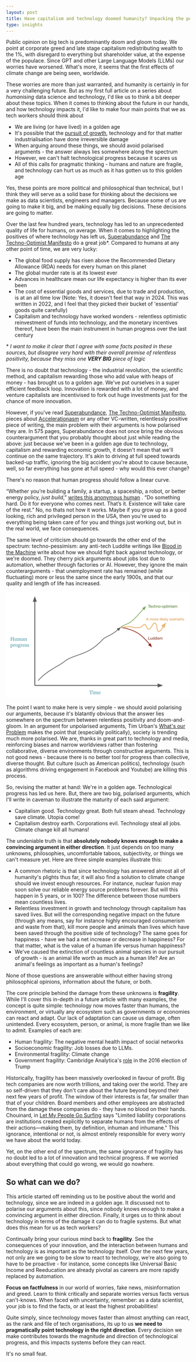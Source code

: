 ```yaml
---
layout: post
title: Have capitalism and technology doomed humanity? Unpacking the positives and negatives of tech, innovation and our future
type: insights
---
```


Public opinion on big tech is predominantly doom and gloom today. We point at corporate greed and late stage capitalism redistributing wealth to the 1%, with disregard to everything but shareholder value, at the expense of the populace. Since GPT and other Large Language Models (LLMs) our worries have worsened. What's more, it seems that the first effects of climate change are being seen, worldwide.

These worries are more than just warranted, and humanity is certainly in for a very challenging future. But as my first full article on a series about *humanising* data science and technology, I'd like us to think a bit deeper about these topics. When it comes to thinking about the future in our hands, and how technology impacts it, I'd like to make four main points that we as tech workers should think about
- We are living (or have lived) in a golden age
- It's possible that the [pursuit of growth](https://ryanandersonds.com/posts/Wrong-metric), technology and for that matter industrialisation have done irreversible damage
- When arguing around these things, we should avoid polarised arguments - the answer always lies somewhere along the spectrum
- However, we can't halt technological progress because it scares us
- All of this calls for pragmatic thinking - humans and nature are fragile, and technology can hurt us as much as it has gotten us to this golden age

Yes, these points are more political and philosophical than technical, but I think they will serve as a solid base for thinking about the decisions we make as data scientists, engineers and managers. Because some of us are going to make it big, and be making equally big decisions. These decisions are going to matter. 

Over the last few hundred years, technology has led to an unprecedented quality of life for humans, on average. When it comes to highlighting the positives of where technology has left us, [Superabundance](https://www.superabundance.com/) and [The Techno-Optimist Manifesto](https://a16z.com/the-techno-optimist-manifesto/) do a great job*. 
Compared to humans at any other point of time, we are very lucky:
- The global food supply has risen above the Recommended Dietary Allowance (RDA) needs for every human on this planet
- The global murder rate is at its lowest ever
- Advances in healthcare mean our life expectancy is higher than its ever been
- The cost of essential goods and services, due to trade and production, is at an all time low (Note: Yes, it doesn't feel that way in 2024. This was written in 2022, and I feel that they picked their bucket of 'essential' goods quite carefully)
- Capitalism and technology have worked wonders - relentless optimistic reinvestment of funds into technology, and the monetary incentives thereof, have been the main instrument in human progress over the last century

\*  *I want to make it clear that I agree with some facts posited in these sources, but disagree very hard with their overall premise of relentless positivity, because they miss one **VERY BIG** piece of logic*

There is no doubt that technology - the industrial revolution, the scientific method, and capitalism rewarding those who add value with heaps of money - has brought us to a golden age. We've put ourselves in a super efficient feedback loop. Innovation is rewarded with a lot of money, and venture capitalists are incentivised to fork out huge investments just for the chance of more innovation.

However, if you've read [Superabundance](https://www.superabundance.com/), [The Techno-Optimist Manifesto](https://a16z.com/the-techno-optimist-manifesto/), pieces about [Accelerationasm](https://www.thenewatlantis.com/publications/tech-strikes-back?utm_source=tldrnewsletter) or any other VC-written, relentlessly positive piece of writing, the main problem with their arguments is how polarised they are. In 575 pages, Superabundance does not once bring the obvious counterargument that you probably thought about just while reading the above: just because we've been in a golden age due to technology, capitalism and rewarding economic growth, it doesn't mean that we'll continue on the same trajectory. It's akin to driving at full speed towards backed-up traffic, ignoring the big accident you're about to cause because, well, so far everything has gone at full speed - why would this ever change? 

There's no reason that human progress should follow a linear curve.

“Whether you’re building a family, a startup, a spaceship, a robot, or better energy policy, _just build_,” [writes this anonymous human](https://www.effectiveacceleration.org/posts/4LtypqdAmQ3AgKtJD/what-the-f-is-e-acc) . “Do something hard. Do it for everyone who comes next. That’s it. Existence will take care of the rest.” No, no thats not how it works. Maybe if you grow up as a good looking, rich and privileged person in the USA, then you're used to everything being taken care of for you and things just working out, but in the real world, we face consequences.

The same level of criticism should go towards the other end of the spectrum: techno-pessimism: any anti-tech Luddite writings like [Blood in the Machine](https://www.goodreads.com/en/book/show/59801798) write about how we should fight back against technology, or we're doomed. They cherry pick arguments about jobs lost due to automation, whether through factories or AI. However, they ignore the main counterarguments - that unemployment rate has remained (while fluctuating) more or less the same since the early 1900s, and that our quality and length of life has increased.

![Its not linear](../images/20240211120007.png)

The point I want to make here is very simple - we should avoid polarising our arguments, because it's blatantly obvious that the answer lies somewhere on the spectrum between relentless positivity and doom-and-gloom. In an argument for unpolarised arguments, Tim Urban's [What's our Problem](https://www.goodreads.com/en/book/show/102146148) makes the point that (especially politically), society is trending much more polarised. We are, thanks in great part to technology and media, reinforcing biases and narrow worldviews rather than fostering collaborative, diverse environments through constructive arguments. This is not good news - because there is no better tool for progress than collective, diverse thought. But culture (such as American politics), technology (such as algorithms driving engagement in Facebook and Youtube) are killing this process.

So, revising the matter at hand: We're in a golden age. Technological progress has led us here. But, there are two big, polarised arguments, which I'll write in caveman to illustrate the maturity of each said argument:
- Capitalism good. Technology great. Both full steam ahead. Technology save climate. Utopia come!
- Capitalism destroy earth. Corporations evil. Technology steal all jobs. Climate change kill all humans!

The undeniable truth is that **absolutely nobody knows enough to make a convincing argument in either direction**. It just depends on too many unknowns, philosophies, uncomfortable taboos, subjectivity, or things we can't measure yet. Here are three simple examples illustrate this:
- A common rhetoric is that since technology has answered almost all of humanity's plights thus far, it will also find a solution to climate change should we invest enough resources. For instance, nuclear fusion may soon solve our reliable energy source problems forever. But will this happen in 5 years, or in 100? The difference between those numbers mean countless lives.
- Relentless investment in growth and technology through capitalism has saved lives. But will the corresponding negative impact on the future (through any means, say for instance highly encouraged consumerism and waste from that), kill more people and animals than lives which have been saved through the positive side of technology? The same goes for happiness - have we had a net increase or decrease in happiness? For that matter, what is the value of a human life versus human happiness?
- We've caused the extinction of countless animal species in our pursuit of growth - is an animal life worth as much as a human life? Are an animal's feelings as important as a human's feelings?

None of those questions are answerable without either having strong philosophical opinions, information about the future, or both.

The core principle behind the damage from these unknowns is **fragility**. While I'll cover this in-depth in a future article with many examples, the concept is quite simple: technology now moves faster than humans, the environment, or virtually any ecosystem such as governments or economies can react and adapt. Our lack of adaptation can cause us damage, often unintended. Every ecosystem, person, or animal, is more fragile than we like to admit. Examples of each are:
- Human fragility: The negative mental health impact of social networks
- Socioeconomic fragility: Job losses due to LLMs. 
- Environmental fragility: Climate change
- Government fragility: Cambridge Analytica's [role](https://www.npr.org/2018/03/20/595338116/what-did-cambridge-analytica-do-during-the-2016-election) in the 2016 election of Trump

Historically, fragility has been massively overlooked in favour of profit. Big tech companies are now worth trillions, and taking over the world. They are so self-driven that they don't care about the future beyond beyond their next few years of profit. The window of their interests is far, far smaller than that of your children. Board members and other employees are abstracted from the damage these companies do - they have no blood on their hands. Chouinard, in [Let My People Go Surfing]() says "Limited liability corporations are institutions created explicitly to separate humans from the effects of their actions—making them, by definition, inhuman and inhumane." This ignorance, intentional or not, is almost entirely responsible for every worry we have about the world today.

Yet, on the other end of the spectrum, the same ignorance of fragility has no doubt led to a lot of innovation and technical progress. If we worried about everything that could go wrong, we would go nowhere.

## So what can we do?

This article started off reminding us to be positive about the world and technology, since we are indeed in a golden age. It discussed not to polarise our arguments about this, since nobody knows enough to make a convincing argument in either direction. Finally, it urges us to think about technology in terms of the damage it can do to fragile systems. But what does this mean for us as tech workers?

Continually bring your curious mind back to **fragility**. See the consequences of your innovation, and the interaction between humans and technology is as important as the technology itself. Over the next few years, not only are we going to be slow to react to technology, we're also going to have to be proactive - for instance, some concepts like Universal Basic Income and Reeducation are already pivotal as careers are more rapidly replaced by automation.

**Focus on factfulness** in our world of worries, fake news, misinformation and greed. Learn to think critically and separate worries versus facts versus can't-knows. When faced with uncertainty, remember: as a data scientist, your job is to find the facts, or at least the highest probabilities!

Quite simply, since technology moves faster than almost anything can react, as the rank and file of tech organisations, its up to us **we need to pragmatically point technology in the right direction**. Every decision we make contributes towards the magnitude and direction of technological progress, and this impacts systems before they can react.

It's no small feat.

